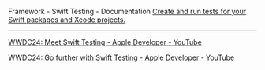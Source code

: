 Framework - Swift Testing - Documentation 
[Create and run tests for your Swift packages and Xcode projects.](https://developer.apple.com/documentation/testing)

- - - -

[WWDC24: Meet Swift Testing - Apple Developer - YouTube](https://youtu.be/WFnkNcvLnCI?si=yBjnMhboHuiIrJUF)

[WWDC24: Go further with Swift Testing - Apple Developer - YouTube](https://youtu.be/bOvWGHi-BxI?si=SJcszCzwMZ5XciQR)
